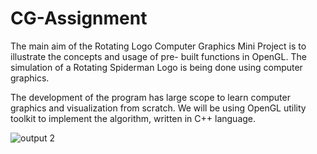 # CG-Assignment
The main aim of the Rotating Logo Computer Graphics Mini Project is to illustrate the concepts and usage of pre- built functions in OpenGL. The simulation of a Rotating Spiderman Logo is being done using computer graphics.

 The development of the program has large scope to learn computer graphics and visualization from scratch. We will be using OpenGL utility toolkit to implement the algorithm, written in C++ language.

![output 2](https://user-images.githubusercontent.com/88554042/128552735-4c97e9c9-6cd3-4597-a844-a7dd33d7ff9c.png)
